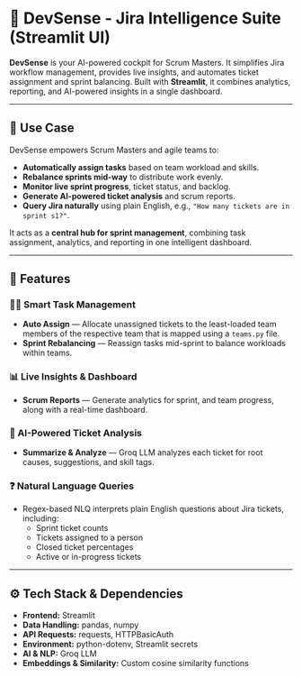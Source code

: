# 🚀 DevSense - Jira Intelligence Suite (Streamlit UI)

**DevSense** is your AI-powered cockpit for Scrum Masters. It simplifies Jira workflow management, provides live insights, and automates ticket assignment and sprint balancing. Built with **Streamlit**, it combines analytics, reporting, and AI-powered insights in a single dashboard.

---

## 🌟 Use Case

DevSense empowers Scrum Masters and agile teams to:

- **Automatically assign tasks** based on team workload and skills.  
- **Rebalance sprints mid-way** to distribute work evenly.  
- **Monitor live sprint progress**, ticket status, and backlog.  
- **Generate AI-powered ticket analysis** and scrum reports.  
- **Query Jira naturally** using plain English, e.g., `"How many tickets are in sprint s1?"`.  

It acts as a **central hub for sprint management**, combining task assignment, analytics, and reporting in one intelligent dashboard.

---

## 🚀 Features

### 🧑‍💼 Smart Task Management

- **Auto Assign** — Allocate unassigned tickets to the least-loaded team members of the respective team that is mapped using a `teams.py` file.  
- **Sprint Rebalancing** — Reassign tasks mid-sprint to balance workloads within teams.

### 📊 Live Insights & Dashboard

- **Scrum Reports** — Generate analytics for sprint, and team progress, along with a real-time dashboard.

### 🧠 AI-Powered Ticket Analysis

- **Summarize & Analyze** — Groq LLM analyzes each ticket for root causes, suggestions, and skill tags.

### ❓ Natural Language Queries

- Regex-based NLQ interprets plain English questions about Jira tickets, including:  
  - Sprint ticket counts  
  - Tickets assigned to a person  
  - Closed ticket percentages  
  - Active or in-progress tickets

---

## ⚙️ Tech Stack & Dependencies

- **Frontend:** Streamlit  
- **Data Handling:** pandas, numpy  
- **API Requests:** requests, HTTPBasicAuth  
- **Environment:** python-dotenv, Streamlit secrets  
- **AI & NLP:** Groq LLM  
- **Embeddings & Similarity:** Custom cosine similarity functions

